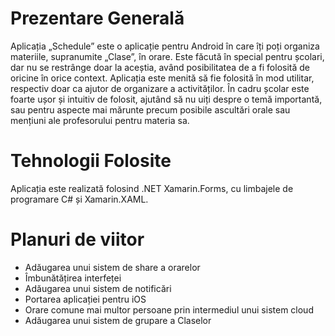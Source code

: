 # Prezentare Generală
Aplicația „Schedule” este o aplicație pentru Android în care îți poți organiza materiile, supranumite „Clase”, în orare.
	Este făcută în special pentru școlari, dar nu se restrânge doar la aceștia, având posibilitatea de a fi folosită de oricine în orice context.
	Aplicația este menită să fie folosită în mod utilitar, respectiv doar ca ajutor de organizare a activităților. În cadru școlar este foarte ușor și intuitiv de folosit, ajutând să nu uiți despre o temă importantă, sau pentru aspecte mai mărunte precum posibile ascultări orale sau mențiuni ale profesorului pentru materia sa.
  
# Tehnologii Folosite
Aplicația este realizată folosind .NET Xamarin.Forms, cu limbajele de programare C# și Xamarin.XAML.

# Planuri de viitor
- Adăugarea unui sistem de share a orarelor
- Îmbunătățirea interfeței
- Adăugarea unui sistem de notificări
- Portarea aplicației pentru iOS
- Orare comune mai multor persoane prin intermediul unui sistem cloud
- Adăugarea unui sistem de grupare a Claselor

